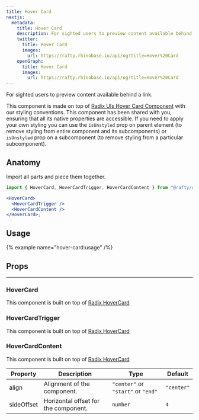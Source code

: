 ```yaml
---
title: Hover Card
nextjs:
  metadata:
    title: Hover Card
    description: For sighted users to preview content available behind a link.
    twitter:
      title: Hover Card
      images:
        url: https://rafty.rhinobase.io/api/og?title=Hover%20Card
    openGraph:
      title: Hover Card
      images:
        url: https://rafty.rhinobase.io/api/og?title=Hover%20Card
---
```


For sighted users to preview content available behind a link.

This component is made on top of [Radix UIs Hover Card Component](https://www.radix-ui.com/primitives/docs/components/hover-card) with our styling conventions. This component has been shared with you, ensuring that all its native properties are accessible. If you need to apply your own styling you can use the `isUnstyled` prop on parent element (to remove styling from entire component and its subcomponents) or `isUnstyled` prop on a subcomponent (to remove styling from a particular subcomponent).

## Anatomy

Import all parts and piece them together.

```jsx
import { HoverCard, HoverCardTrigger, HoverCardContent } from "@rafty/ui";

<HoverCard>
  <HoverCardTrigger />
  <HoverCardContent />
</HoverCard>;
```

## Usage

{% example name="hover-card:usage" /%}

## Props

---

### HoverCard

This component is built on top of [Radix HoverCard](https://www.radix-ui.com/primitives/docs/components/hover-card#root)

### HoverCardTrigger

This component is built on top of [Radix HoverCard](https://www.radix-ui.com/primitives/docs/components/hover-card#trigger)

### HoverCardContent

This component is built on top of [Radix HoverCard](https://www.radix-ui.com/primitives/docs/components/hover-card#content)

| Property   | Description                          | Type                               | Default    |
| ---------- | ------------------------------------ | ---------------------------------- | ---------- |
| align      | Alignment of the component.          | `"center"` or `"start"` or `"end"` | `"center"` |
| sideOffset | Horizontal offset for the component. | `number`                           | `4`        |
